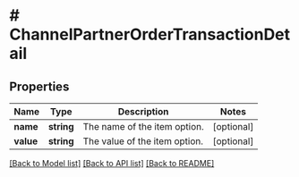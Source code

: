 # # ChannelPartnerOrderTransactionDetail

## Properties

Name | Type | Description | Notes
------------ | ------------- | ------------- | -------------
**name** | **string** | The name of the item option. | [optional]
**value** | **string** | The value of the item option. | [optional]

[[Back to Model list]](../../README.md#models) [[Back to API list]](../../README.md#endpoints) [[Back to README]](../../README.md)
